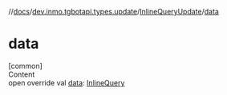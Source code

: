 //[docs](../../../index.md)/[dev.inmo.tgbotapi.types.update](../index.md)/[InlineQueryUpdate](index.md)/[data](data.md)



# data  
[common]  
Content  
open override val [data](data.md): [InlineQuery](../../dev.inmo.tgbotapi.types.InlineQueries.abstracts/-inline-query/index.md)  




